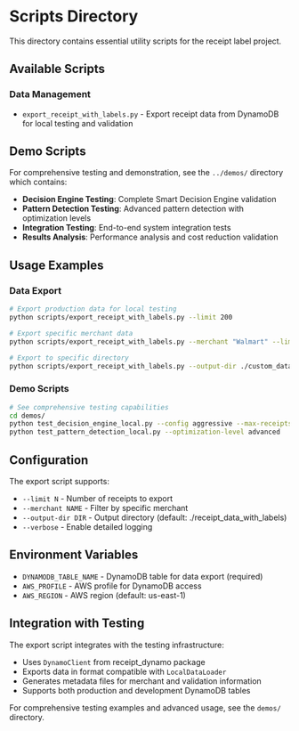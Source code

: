 # Scripts Directory

This directory contains essential utility scripts for the receipt label project.

## Available Scripts

### Data Management
- `export_receipt_with_labels.py` - Export receipt data from DynamoDB for local testing and validation

## Demo Scripts

For comprehensive testing and demonstration, see the `../demos/` directory which contains:

- **Decision Engine Testing**: Complete Smart Decision Engine validation
- **Pattern Detection Testing**: Advanced pattern detection with optimization levels  
- **Integration Testing**: End-to-end system integration tests
- **Results Analysis**: Performance analysis and cost reduction validation

## Usage Examples

### Data Export
```bash
# Export production data for local testing
python scripts/export_receipt_with_labels.py --limit 200

# Export specific merchant data  
python scripts/export_receipt_with_labels.py --merchant "Walmart" --limit 50

# Export to specific directory
python scripts/export_receipt_with_labels.py --output-dir ./custom_data --limit 100
```

### Demo Scripts
```bash
# See comprehensive testing capabilities
cd demos/
python test_decision_engine_local.py --config aggressive --max-receipts 50
python test_pattern_detection_local.py --optimization-level advanced
```

## Configuration

The export script supports:
- `--limit N` - Number of receipts to export
- `--merchant NAME` - Filter by specific merchant
- `--output-dir DIR` - Output directory (default: ./receipt_data_with_labels)
- `--verbose` - Enable detailed logging

## Environment Variables

- `DYNAMODB_TABLE_NAME` - DynamoDB table for data export (required)
- `AWS_PROFILE` - AWS profile for DynamoDB access
- `AWS_REGION` - AWS region (default: us-east-1)

## Integration with Testing

The export script integrates with the testing infrastructure:
- Uses `DynamoClient` from receipt_dynamo package
- Exports data in format compatible with `LocalDataLoader`
- Generates metadata files for merchant and validation information
- Supports both production and development DynamoDB tables

For comprehensive testing examples and advanced usage, see the `demos/` directory.